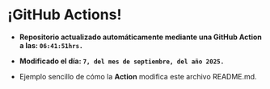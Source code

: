 # ¡GitHub Actions!
* **Repositorio actualizado automáticamente mediante una GitHub Action a las: `06:41:51hrs.`**
* **Modificado el día: `7, del mes de septiembre, del año 2025.`**

* Ejemplo sencillo de cómo la **Action** modifica este archivo README.md.
